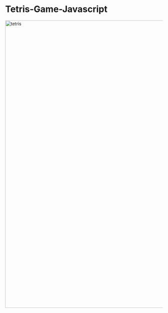 # Tetris-Game-Javascript

<img width="920" alt="tetris" src="https://github.com/xautik/Tetris-Game-Javascript/assets/106868727/81debabc-a210-4cc9-962c-4203b83eb743">
